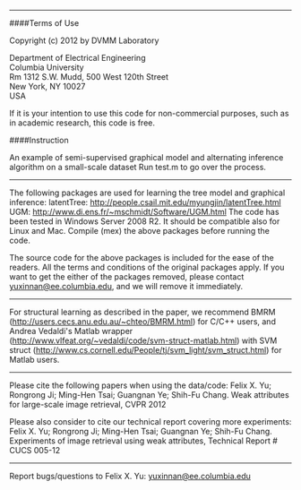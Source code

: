 ----
####Terms of Use

Copyright (c) 2012 by DVMM Laboratory

Department of Electrical Engineering</br>
Columbia University</br>
Rm 1312 S.W. Mudd, 500 West 120th Street</br>
New York, NY 10027</br>
USA


If it is your intention to use this code for non-commercial purposes, such as in academic research, this code is free.

####Instruction

An example of semi-supervised graphical model and alternating inference algorithm on a small-scale dataset
Run test.m to go over the process. 
*************************************************************

The following packages are used for learning the tree model and graphical inference:
latentTree:
http://people.csail.mit.edu/myungjin/latentTree.html
UGM:
http://www.di.ens.fr/~mschmidt/Software/UGM.html
The code has been tested in Windows Server 2008 R2. It should be compatible also for Linux and Mac.
Compile (mex) the above packages before running the code. 

The source code for the above packages is included for the ease of the readers. All the terms and conditions of the original packages apply. If you want to get the either of the packages removed, please contact yuxinnan@ee.columbia.edu, and we will remove it immediately.

******************************************************
For structural learning as described in the paper, we recommend BMRM (http://users.cecs.anu.edu.au/~chteo/BMRM.html) for C/C++ users, and Andrea Vedaldi's Matlab wrapper (http://www.vlfeat.org/~vedaldi/code/svm-struct-matlab.html) with SVM struct (http://www.cs.cornell.edu/People/tj/svm_light/svm_struct.html) for Matlab users.


******************************************************
Please cite the following papers when using the data/code:
Felix X. Yu; Rongrong Ji; Ming-Hen Tsai; Guangnan Ye; Shih-Fu Chang.
Weak attributes for large-scale image retrieval, CVPR 2012

Please also consider to cite our technical report covering more experiments:
Felix X. Yu; Rongrong Ji; Ming-Hen Tsai; Guangnan Ye; Shih-Fu Chang.
Experiments of image retrieval using weak attributes, Technical Report # CUCS 005-12

*************************************************
Report bugs/questions to Felix X. Yu: yuxinnan@ee.columbia.edu